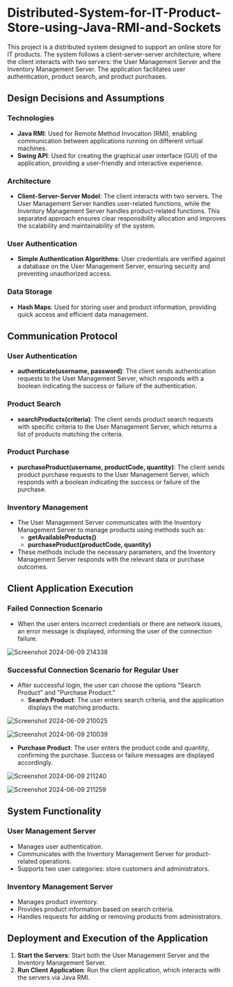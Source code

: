 # Distributed-System-for-IT-Product-Store-using-Java-RMI-and-Sockets


This project is a distributed system designed to support an online store for IT products. The system follows a client-server-server architecture, where the client interacts with two servers: the User Management Server and the Inventory Management Server. The application facilitates user authentication, product search, and product purchases.

## Design Decisions and Assumptions

### Technologies
- **Java RMI**: Used for Remote Method Invocation (RMI), enabling communication between applications running on different virtual machines.
- **Swing API**: Used for creating the graphical user interface (GUI) of the application, providing a user-friendly and interactive experience.

### Architecture
- **Client-Server-Server Model**: The client interacts with two servers. The User Management Server handles user-related functions, while the Inventory Management Server handles product-related functions. This separated approach ensures clear responsibility allocation and improves the scalability and maintainability of the system.

### User Authentication
- **Simple Authentication Algorithms**: User credentials are verified against a database on the User Management Server, ensuring security and preventing unauthorized access.

### Data Storage
- **Hash Maps**: Used for storing user and product information, providing quick access and efficient data management.

## Communication Protocol

### User Authentication
- **authenticate(username, password)**: The client sends authentication requests to the User Management Server, which responds with a boolean indicating the success or failure of the authentication.

### Product Search
- **searchProducts(criteria)**: The client sends product search requests with specific criteria to the User Management Server, which returns a list of products matching the criteria.

### Product Purchase
- **purchaseProduct(username, productCode, quantity)**: The client sends product purchase requests to the User Management Server, which responds with a boolean indicating the success or failure of the purchase.

### Inventory Management
- The User Management Server communicates with the Inventory Management Server to manage products using methods such as:
  - **getAvailableProducts()**
  - **purchaseProduct(productCode, quantity)**
- These methods include the necessary parameters, and the Inventory Management Server responds with the relevant data or purchase outcomes.

## Client Application Execution

### Failed Connection Scenario
- When the user enters incorrect credentials or there are network issues, an error message is displayed, informing the user of the connection failure.

  
![Screenshot 2024-06-09 214338](https://github.com/user-attachments/assets/7ecaa33e-9539-47d8-bc25-a828fca21d86)


### Successful Connection Scenario for Regular User
- After successful login, the user can choose the options "Search Product" and "Purchase Product."
  - **Search Product**: The user enters search criteria, and the application displays the matching products.
  
 ![Screenshot 2024-06-09 210025](https://github.com/user-attachments/assets/d309f8b4-c0a5-4581-8b58-6924de5c2bbe)

![Screenshot 2024-06-09 210039](https://github.com/user-attachments/assets/0f321081-6bbc-4f2c-a7bf-1e7b937e3089)


  - **Purchase Product**: The user enters the product code and quantity, confirming the purchase. Success or failure messages are displayed accordingly.

![Screenshot 2024-06-09 211240](https://github.com/user-attachments/assets/417050b4-3f58-47d0-b7ea-efe6c7b77f1a)

![Screenshot 2024-06-09 211259](https://github.com/user-attachments/assets/189b6362-a4e8-4ecd-84d2-36cfedc2c711)

## System Functionality

### User Management Server
- Manages user authentication.
- Communicates with the Inventory Management Server for product-related operations.
- Supports two user categories: store customers and administrators.

### Inventory Management Server
- Manages product inventory.
- Provides product information based on search criteria.
- Handles requests for adding or removing products from administrators.

## Deployment and Execution of the Application

1. **Start the Servers**: Start both the User Management Server and the Inventory Management Server.
2. **Run Client Application**: Run the client application, which interacts with the servers via Java RMI.
